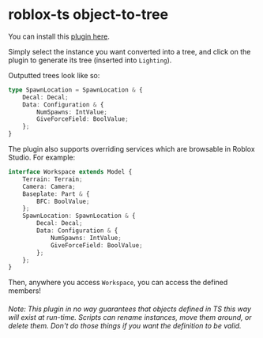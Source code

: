 # roblox-ts object-to-tree

You can install this [plugin here](https://www.roblox.com/library/3379119778/rbxts-object-to-tree).

Simply select the instance you want converted into a tree, and click on the plugin to generate its tree (inserted into `Lighting`).

Outputted trees look like so:

```ts
type SpawnLocation = SpawnLocation & {
	Decal: Decal;
	Data: Configuration & {
		NumSpawns: IntValue;
		GiveForceField: BoolValue;
	};
}
```

The plugin also supports overriding services which are browsable in Roblox Studio. For example:

```ts
interface Workspace extends Model {
	Terrain: Terrain;
	Camera: Camera;
	Baseplate: Part & {
		BFC: BoolValue;
	};
	SpawnLocation: SpawnLocation & {
		Decal: Decal;
		Data: Configuration & {
			NumSpawns: IntValue;
			GiveForceField: BoolValue;
		};
	};
}
```

Then, anywhere you access `Workspace`, you can access the defined members!

###### Note: This plugin in no way guarantees that objects defined in TS this way will exist at run-time. Scripts can rename instances, move them around, or delete them. Don't do those things if you want the definition to be valid.
